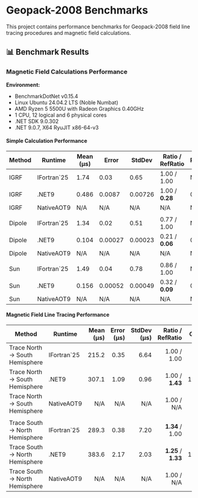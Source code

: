 # Geopack-2008 Benchmarks

This project contains performance benchmarks for Geopack-2008 field line tracing procedures and magnetic field calculations.

## 📊 Benchmark Results

### Magnetic Field Calculations Performance

**Environment:**
- BenchmarkDotNet v0.15.4
- Linux Ubuntu 24.04.2 LTS (Noble Numbat)
- AMD Ryzen 5 5500U with Radeon Graphics 0.40GHz
- 1 CPU, 12 logical and 6 physical cores
- .NET SDK 9.0.302
- .NET 9.0.7, X64 RyuJIT x86-64-v3

#### Simple Calculation Performance

| Method | Runtime     | Mean (μs) | Error   | StdDev  | Ratio / RefRatio | RatioSD | Gen0   | Allocated (KB) | Alloc Ratio |
|--------|-------------|-----------|---------|---------|------------------|---------|--------|----------------|-------------|
| IGRF   | IFortran`25 | 1.74      | 0.03    | 0.65    | 1.00 / 1.00      | N/A     | N/A    | N/A            | N/A         |
| IGRF   | .NET9       | 0.486     | 0.0087  | 0.00726 | 1.00 / **0.28**  | 0.02    | 0.1602 | 0.328          | 1.00        |
| IGRF   | NativeAOT9  | N/A       | N/A     | N/A     | N/A              | N/A     | N/A    | N/A            | N/A         |
|        |             |           |         |         |                  |         |        |                |             |
| Dipole | IFortran`25 | 1.34      | 0.02    | 0.51    | 0.77 / 1.00      | N/A     | N/A    | N/A            | N/A         |
| Dipole | .NET9       | 0.104     | 0.00027 | 0.00023 | 0.21 / **0.06**  | 0.00    | 0.0229 | 0.046          | 0.14        |
| Dipole | NativeAOT9  | N/A       | N/A     | N/A     | N/A              | N/A     | N/A    | N/A            | N/A         |
|        |             |           |         |         |                  |         |        |                |             |
| Sun    | IFortran`25 | 1.49      | 0.04    | 0.78    | 0.86 / 1.00      | N/A     | N/A    | N/A            | N/A         |
| Sun    | .NET9       | 0.156     | 0.00052 | 0.00049 | 0.32 / **0.09**  | 0.00    | 0.0267 | 0.054          | 0.17        |
| Sun    | NativeAOT9  | N/A       | N/A     | N/A     | N/A              | N/A     | N/A    | N/A            | N/A         |

#### Magnetic Field Line Tracing Performance

| Method                          | Runtime     | Mean (μs) | Error (μs) | StdDev (μs) |    Ratio / RefRatio |  Gen0 | Allocated (KB) | Alloc Ratio |
|---------------------------------|-------------|----------:|-----------:|------------:|--------------------:|------:|---------------:|------------:|
| Trace North -> South Hemisphere | IFortran`25 |     215.2 |       0.35 |        6.64 |         1.00 / 1.00 |   N/A |            N/A |         N/A |
| Trace North -> South Hemisphere | .NET9       |     307.1 |       1.09 |        0.96 |     1.00 / **1.43** | 108.4 |         222.21 |        1.00 |
| Trace North -> South Hemisphere | NativeAOT9  |       N/A |        N/A |         N/A |          1.00 / N/A |   N/A |            N/A |         N/A |
|                                 |             |           |            |             |                     |       |                |             |
| Trace South -> North Hemisphere | IFortran`25 |     289.3 |       0.38 |        7.20 |     **1.34** / 1.00 |   N/A |            N/A |         N/A |
| Trace South -> North Hemisphere | .NET9       |     383.6 |       2.17 |        2.03 | **1.25** / **1.33** | 134.8 |         275.49 |    **1.24** |
| Trace South -> North Hemisphere | NativeAOT9  |       N/A |        N/A |         N/A |          1.00 / N/A |   N/A |            N/A |         N/A |


